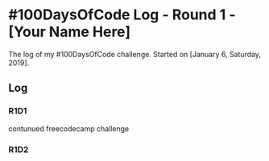 # #100DaysOfCode Log - Round 1 - [Your Name Here]

The log of my #100DaysOfCode challenge. Started on [January 6, Saturday, 2019].

## Log

### R1D1 
contunued freecodecamp challenge

### R1D2
